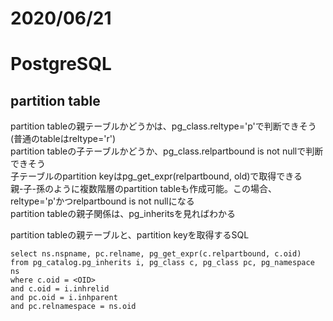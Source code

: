 
# 2020/06/21

# PostgreSQL

## partition table

partition tableの親テーブルかどうかは、pg_class.reltype='p'で判断できそう (普通のtableはreltype='r')  
partition tableの子テーブルかどうか、pg_class.relpartbound is not nullで判断できそう  
子テーブルのpartition keyはpg_get_expr(relpartbound, old)で取得できる  
親-子-孫のように複数階層のpartition tableも作成可能。この場合、reltype='p'かつrelpartbound is not nullになる  
partition tableの親子関係は、pg_inheritsを見ればわかる  

partition tableの親テーブルと、partition keyを取得するSQL
```
select ns.nspname, pc.relname, pg_get_expr(c.relpartbound, c.oid)
from pg_catalog.pg_inherits i, pg_class c, pg_class pc, pg_namespace ns
where c.oid = <OID>
and c.oid = i.inhrelid
and pc.oid = i.inhparent
and pc.relnamespace = ns.oid

```


